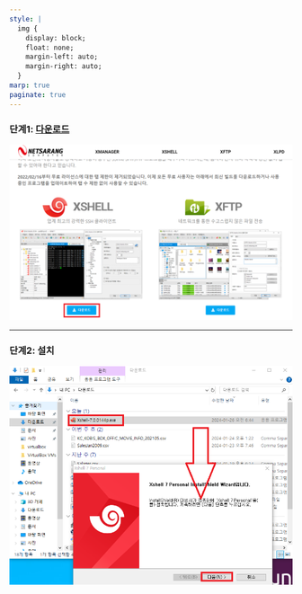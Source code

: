 ```yaml
---
style: |
  img {
    display: block;
    float: none;
    margin-left: auto;
    margin-right: auto;
  }
marp: true
paginate: true
---
```

### 단계1: [다운로드](https://www.netsarang.com/ko/free-for-home-school/)
![w:800](./img/xshell/image.png)

---
### 단계2: 설치 
![w:800](./img/xshell/image-1.png)







